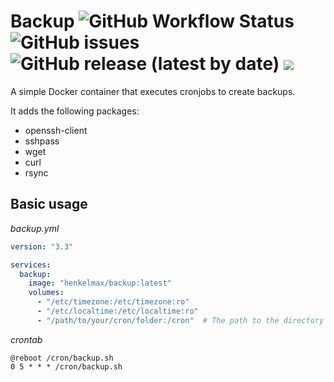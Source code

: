 # Backup ![GitHub Workflow Status](https://img.shields.io/github/workflow/status/henkelmax/backup/Build) ![GitHub issues](https://img.shields.io/github/issues-raw/henkelmax/backup) ![GitHub release (latest by date)](https://img.shields.io/github/v/release/henkelmax/backup?include_prereleases) ![](https://img.shields.io/docker/pulls/henkelmax/backup)

A simple Docker container that executes cronjobs to create backups.

It adds the following packages:

- openssh-client
- sshpass
- wget
- curl
- rsync

## Basic usage

*backup.yml*

``` yml
version: "3.3"

services:
  backup:
    image: "henkelmax/backup:latest"
    volumes:
      - "/etc/timezone:/etc/timezone:ro"
      - "/etc/localtime:/etc/localtime:ro"
      - "/path/to/your/cron/folder:/cron"  # The path to the directory containing the a crontab named 'crontab'
```

*crontab*

``` crontab
@reboot /cron/backup.sh
0 5 * * * /cron/backup.sh
```
